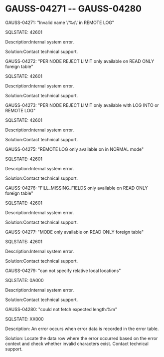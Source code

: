 # GAUSS-04271 -- GAUSS-04280<a name="EN-US_TOPIC_0302073157"></a>

GAUSS-04271: "Invalid name \\'%s\\' in REMOTE LOG"

SQLSTATE: 42601

Description:Internal system error.

Solution:Contact technical support.

GAUSS-04272: "PER NODE REJECT LIMIT only available on READ ONLY foreign table"

SQLSTATE: 42601

Description:Internal system error.

Solution:Contact technical support.

GAUSS-04273: "PER NODE REJECT LIMIT only available with LOG INTO or REMOTE LOG"

SQLSTATE: 42601

Description:Internal system error.

Solution:Contact technical support.

GAUSS-04275: "REMOTE LOG only available on in NORMAL mode"

SQLSTATE: 42601

Description:Internal system error.

Solution:Contact technical support.

GAUSS-04276: "FILL\_MISSING\_FIELDS only available on READ ONLY foreign table"

SQLSTATE: 42601

Description:Internal system error.

Solution:Contact technical support.

GAUSS-04277: "MODE only available on READ ONLY foreign table"

SQLSTATE: 42601

Description:Internal system error.

Solution:Contact technical support.

GAUSS-04279: "can not specify relative local locations"

SQLSTATE: 0A000

Description:Internal system error.

Solution:Contact technical support.

GAUSS-04280: "could not fetch expected length:%m"

SQLSTATE: XX000

Description: An error occurs when error data is recorded in the error table.

Solution: Locate the data row where the error occurred based on the error context and check whether invalid characters exist. Contact technical support.


